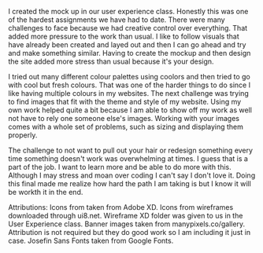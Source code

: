 I created the mock up in our user experience class.  Honestly this was one of the hardest assignments we have had to date.  There were many challenges to face because we had creative control over everything.  That added more pressure to the work than usual.  I like to follow visuals that have already been created and layed out and then I can go ahead and try and make something similar.  Having to create the mockup and then design the site added more stress than usual because it's your design. 

I tried out many different colour palettes using coolors and then tried to go with cool but fresh colours.  That was one of the harder things to do since I like having multiple colours in my websites.  The next challenge was trying to find images that fit with the theme and style of my website.  Using my own work helped quite a bit because I am able to show off my work as well not have to rely one someone else's images.  Working with your images comes with a whole set of problems, such as sizing and displaying them properly.

The challenge to not want to pull out your hair or redesign something every time something doesn't work was overwhelming at times.  I guess that is a part of the job.  I want to learn more and be able to do more with this.  Although I may stress and moan over coding I can't say I don't love it. Doing this final made me realize how hard the path I am taking is but I know it will be workth it in the end.

Attributions:
Icons from taken from Adobe XD.  Icons from wireframes downloaded through ui8.net.  Wireframe XD folder was given to us in the User Experience class.
Banner images taken from manypixels.co/gallery.  Attribution is not required but they do good work so I am including it just in case.
Josefin Sans Fonts taken from Google Fonts.
